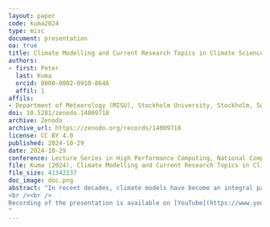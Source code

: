 ```yaml
---
layout: paper
code: kuma2024
type: misc
document: presentation
oa: true
title: Climate Modelling and Current Research Topics in Climate Science
authors:
- first: Peter
  last: Kuma
  orcid: 0000-0002-0910-8646
  affil: 1
affils:
- Department of Meteorology (MISU), Stockholm University, Stockholm, Sweden
doi: 10.5281/zenodo.14009718
archive: Zenodo
archive_url: https://zenodo.org/records/14009718
license: CC BY 4.0
published: 2024-10-29
date: 2024-10-29
conference: Lecture Series in High Performance Computing, National Competence Center for HPC, Bratislava, Slovakia (online)
file: Kuma (2024), Climate Modelling and Current Research Topics in Climate Science.pdf
file_size: 41342237
doc_image: doc.png
abstract: "In recent decades, climate models have become an integral part of climate science. They allow us to not only predict the Earth's future climate but also to reconstruct the past and better understand the present climate. In this talk, you will learn how they work, what supercomputers they run on, and the broader context of climate change and human impact on the climate.
<br /><br />
Recording of the presentation is available on [YouTube](https://www.youtube.com/watch?v=NRlbg-8y6Fw).
"
---
```

